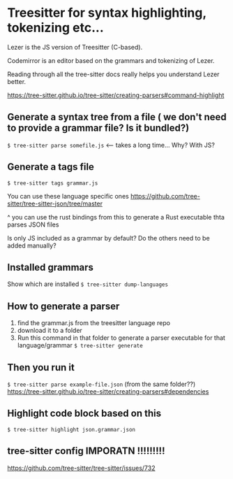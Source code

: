 # Treesitter for syntax highlighting, tokenizing etc...

Lezer is the JS version of Treesitter (C-based).

Codemirror is an editor based on the grammars and tokenizing of Lezer.

Reading through all the tree-sitter docs really helps you understand Lezer better.

https://tree-sitter.github.io/tree-sitter/creating-parsers#command-highlight

## Generate a syntax tree from a file ( we don't need to provide a grammar file? Is it bundled?)

`$ tree-sitter parse somefile.js` \<-- takes a long time... Why? With JS?

## Generate a tags file

`$ tree-sitter tags grammar.js`

You can use these language specific ones
https://github.com/tree-sitter/tree-sitter-json/tree/master

^ you can use the rust bindings from this to generate a Rust executable thta parses JSON files

Is only JS included as a grammar by default? Do the others need to be added manually?

## Installed grammars

Show which are installed
`$ tree-sitter dump-languages`

## How to generate a parser

1. find the grammar.js from the treesitter language repo
2. download it to a folder
3. Run this command in that folder to generate a parser executable for that language/grammar
   `$ tree-sitter generate`

## Then you run it

`$ tree-sitter parse example-file.json` (from the same folder??)
https://tree-sitter.github.io/tree-sitter/creating-parsers#dependencies

## Highlight code block based on this

`$ tree-sitter highlight json.grammar.json`

## tree-sitter config IMPORATN !!!!!!!!!

https://github.com/tree-sitter/tree-sitter/issues/732
